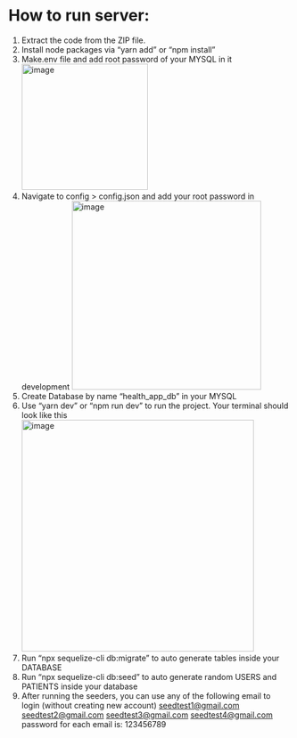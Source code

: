 # How to run server:
1.	Extract the code from the ZIP file.
2.	Install node packages via “yarn add” or “npm install”
3.	Make.env file and add root password of your MYSQL in it <img width="226" alt="image" src="https://github.com/sharaizk/patient-app-server/assets/64202206/0b067eed-9c4e-45c3-bae6-4bfb28fe1859">
4.	Navigate to config > config.json and add your root password in development  <img width="339" alt="image" src="https://github.com/sharaizk/patient-app-server/assets/64202206/251cc704-a737-460f-b0c7-d6a58697811d">
5.	Create Database by name “health_app_db” in your MYSQL
6.	Use “yarn dev” or “npm run dev” to run the project. Your terminal should look like this <img width="416" alt="image" src="https://github.com/sharaizk/patient-app-server/assets/64202206/9392947b-01fa-49ee-9623-d3275ad43fc9">
7.	Run “npx sequelize-cli db:migrate” to auto generate tables inside your DATABASE
8.	Run “npx sequelize-cli db:seed” to auto generate random USERS and PATIENTS inside your database
9.	After running the seeders, you can use any of the following email to login (without creating new account)
   seedtest1@gmail.com
   seedtest2@gmail.com
   seedtest3@gmail.com
   seedtest4@gmail.com
   password for each email is: 123456789
